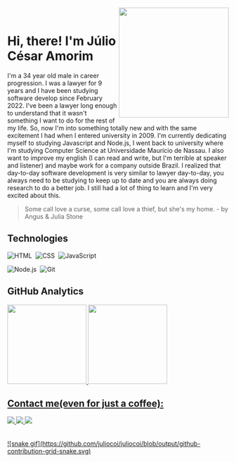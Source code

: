 <img align="right" width="250px" style="margin-top:-20px" src="https://i.imgur.com/4P7jcKE.png">
<div display="inline-block">
    <h1 align="left">Hi, there! I'm Júlio César Amorim</h1>
    <p align="left">I'm a 34 year old male in career progression. I was a lawyer for 9 years and I have been studying software develop since February 2022. I've been a lawyer long enough to understand that it wasn't something I want to do for the rest of my life. So, now I'm into something totally new and with the same excitement I had when I entered university in 2009. I'm currently dedicating myself to studying Javascript and Node.js, I went back to university where I'm studying Computer Science at Universidade Maurício de Nassau. I also want to improve my english (I can read and write, but I'm terrible at speaker and listener) and maybe work for a company outside Brazil. I realized that day-to-day software development is very similar to lawyer day-to-day, you always need to be studying to keep up to date and you are always doing research to do a better job. I still had a lot of thing to learn and I'm very excited about this. </p>
</div>

> Some call love a curse, some call love a thief, but she's my home. -
>                                            by Angus & Julia Stone

## Technologies

![HTML](https://img.shields.io/badge/-HTML-05122A?style=flat&logo=HTML5)&nbsp;
![CSS](https://img.shields.io/badge/-CSS-05122A?style=flat&logo=CSS3&logoColor=1572B6)&nbsp;
![JavaScript](https://img.shields.io/badge/-JavaScript-05122A?style=flat&logo=javascript)&nbsp;


![Node.js](https://img.shields.io/badge/-Node.js-05122A?style=flat&logo=node.js)&nbsp;
![Git](https://img.shields.io/badge/-Git-05122A?style=flat&logo=git)&nbsp;

## GitHub Analytics

<p aligne="center">
<a href="https://github.com/juliocoi"> <img height="180em" src="https://github-readme-stats.vercel.app/api/top-langs/?username=juliocoi&layout=compact&langs_count=7&theme=dracula"/> <img height="180em" src="https://github-readme-stats.vercel.app/api?username=juliocoi&show_icons=true&theme=dracula&include_all_commits=true&count_private=true"/> 
</p>
  
## Contact me(even for just a coffee):
<div aligne="center>
<a href="https://www.instagram.com/juliocoi/" target="_blank"><img src="https://img.shields.io/badge/-Instagram-%23E4405F?style=for-the-badge&logo=instagram&logoColor=white" target="_blank">
<a href="https://www.linkedin.com/in/juliocoi/" target="_blank"><img src="https://img.shields.io/badge/-LinkedIn-%230077B5?style=for-the-badge&logo=linkedin&logoColor=white" target="_blank">
<a href = "mailto:amorim.jc@gmail.com"><img src="https://img.shields.io/badge/Gmail-D14836?style=for-the-badge&logo=gmail&logoColor=white" target="_blank">
</div>
</br>
</br>
![snake gif](https://github.com/juliocoi/juliocoi/blob/output/github-contribution-grid-snake.svg)
